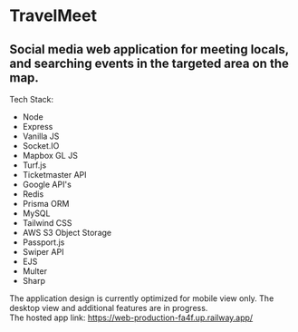 # TravelMeet
## Social media web application for meeting locals, and searching events in the targeted area on the map.
Tech Stack: 
- Node
- Express
- Vanilla JS
- Socket.IO
- Mapbox GL JS
- Turf.js
- Ticketmaster API
- Google API's
- Redis
- Prisma ORM
- MySQL
- Tailwind CSS
- AWS S3 Object Storage
- Passport.js
- Swiper API
- EJS
- Multer
- Sharp

The application design is currently optimized for mobile view only. The desktop view and additional features are in progress.\
The hosted app link:
https://web-production-fa4f.up.railway.app/
